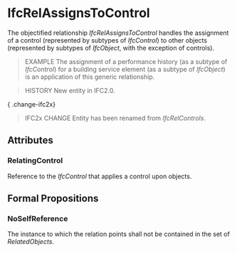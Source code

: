 # IfcRelAssignsToControl

The objectified relationship _IfcRelAssignsToControl_ handles the assignment of a control (represented by subtypes of _IfcControl_) to other objects (represented by subtypes of _IfcObject_, with the exception of controls).
<!-- end of short definition -->

> EXAMPLE The assignment of a performance history (as a subtype of _IfcControl_) for a building service element (as a subtype of _IfcObject_) is an application of this generic relationship.

> HISTORY New entity in IFC2.0.

{ .change-ifc2x}
> IFC2x CHANGE Entity has been renamed from _IfcRelControls_.

## Attributes

### RelatingControl
Reference to the _IfcControl_ that applies a control upon objects.

## Formal Propositions

### NoSelfReference
The instance to which the relation points shall not be contained in the set of _RelatedObjects_.
